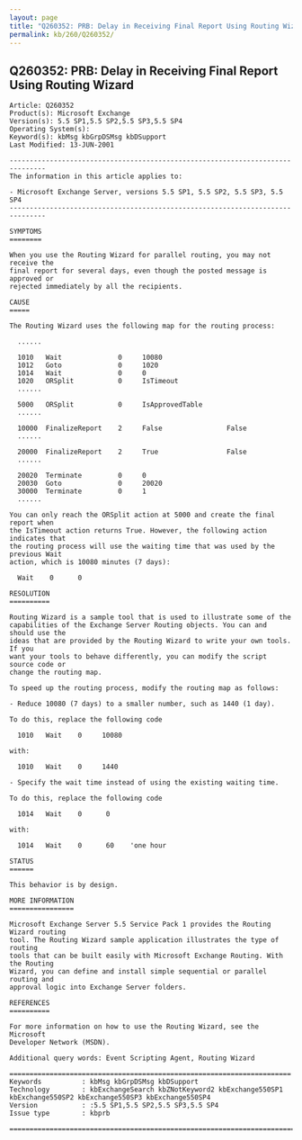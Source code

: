 ```yaml
---
layout: page
title: "Q260352: PRB: Delay in Receiving Final Report Using Routing Wizard"
permalink: kb/260/Q260352/
---
```


## Q260352: PRB: Delay in Receiving Final Report Using Routing Wizard

	Article: Q260352
	Product(s): Microsoft Exchange
	Version(s): 5.5 SP1,5.5 SP2,5.5 SP3,5.5 SP4
	Operating System(s): 
	Keyword(s): kbMsg kbGrpDSMsg kbDSupport
	Last Modified: 13-JUN-2001
	
	-------------------------------------------------------------------------------
	The information in this article applies to:
	
	- Microsoft Exchange Server, versions 5.5 SP1, 5.5 SP2, 5.5 SP3, 5.5 SP4 
	-------------------------------------------------------------------------------
	
	SYMPTOMS
	========
	
	When you use the Routing Wizard for parallel routing, you may not receive the
	final report for several days, even though the posted message is approved or
	rejected immediately by all the recipients.
	
	CAUSE
	=====
	
	The Routing Wizard uses the following map for the routing process:
	
	  ......
	
	  1010   Wait              0     10080
	  1012   Goto              0     1020
	  1014   Wait              0     0 
	  1020   ORSplit           0     IsTimeout            
	  ......
	
	  5000   ORSplit           0     IsApprovedTable
	  ......
	
	  10000  FinalizeReport    2     False                False
	  ......
	
	  20000  FinalizeReport    2     True                 False
	  ......
	
	  20020  Terminate         0     0
	  20030  Goto              0     20020
	  30000  Terminate         0     1
	  ......
	
	You can only reach the ORSplit action at 5000 and create the final report when
	the IsTimeout action returns True. However, the following action indicates that
	the routing process will use the waiting time that was used by the previous Wait
	action, which is 10080 minutes (7 days):
	
	  Wait    0      0   
	
	RESOLUTION
	==========
	
	Routing Wizard is a sample tool that is used to illustrate some of the
	capabilities of the Exchange Server Routing objects. You can and should use the
	ideas that are provided by the Routing Wizard to write your own tools. If you
	want your tools to behave differently, you can modify the script source code or
	change the routing map.
	
	To speed up the routing process, modify the routing map as follows:
	
	- Reduce 10080 (7 days) to a smaller number, such as 1440 (1 day).
	
	To do this, replace the following code
	
	  1010   Wait    0     10080
	
	with:
	
	  1010   Wait    0     1440
	
	- Specify the wait time instead of using the existing waiting time.
	
	To do this, replace the following code
	
	  1014   Wait    0      0   
	
	with:
	
	  1014   Wait    0      60    'one hour
	
	STATUS
	======
	
	This behavior is by design.
	
	MORE INFORMATION
	================
	
	Microsoft Exchange Server 5.5 Service Pack 1 provides the Routing Wizard routing
	tool. The Routing Wizard sample application illustrates the type of routing
	tools that can be built easily with Microsoft Exchange Routing. With the Routing
	Wizard, you can define and install simple sequential or parallel routing and
	approval logic into Exchange Server folders.
	
	REFERENCES
	==========
	
	For more information on how to use the Routing Wizard, see the Microsoft
	Developer Network (MSDN).
	
	Additional query words: Event Scripting Agent, Routing Wizard
	
	======================================================================
	Keywords          : kbMsg kbGrpDSMsg kbDSupport 
	Technology        : kbExchangeSearch kbZNotKeyword2 kbExchange550SP1 kbExchange550SP2 kbExchange550SP3 kbExchange550SP4
	Version           : :5.5 SP1,5.5 SP2,5.5 SP3,5.5 SP4
	Issue type        : kbprb
	
	=============================================================================
	
